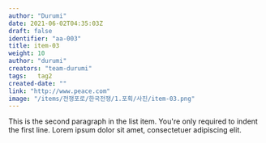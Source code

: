 ```yaml
---
author: "Durumi"
date: 2021-06-02T04:35:03Z
draft: false
identifier: "aa-003"
title: item-03
weight: 10
author: "durumi"
creators: "team-durumi"
tags:	tag2
created-date: ""
link: "http://www.peace.com"
image: "/items/전쟁포로/한국전쟁/1.포획/사진/item-03.png"
---
```


This is the second paragraph in the list item. You're
only required to indent the first line. Lorem ipsum dolor
sit amet, consectetuer adipiscing elit.